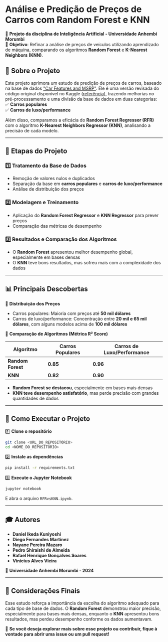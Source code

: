 # **Análise e Predição de Preços de Carros com Random Forest e KNN**  

📌 **Projeto da disciplina de Inteligência Artificial - Universidade Anhembi Morumbi**  
🎯 **Objetivo**: Refinar a análise de preços de veículos utilizando aprendizado de máquina, comparando os algoritmos **Random Forest** e **K-Nearest Neighbors (KNN)**.  

## 🚗 **Sobre o Projeto**  

Este projeto aprimora um estudo de predição de preços de carros, baseado na base de dados ["Car Features and MSRP"](https://www.kaggle.com/datasets/CooperUnion/cardataset). Ele é uma versão revisada do código original disponível no Kaggle ([referência](https://www.kaggle.com/code/waleedfaheem/car-price-analysis-and-prediction-r2-0-95)), trazendo melhorias no pré-processamento e uma divisão da base de dados em duas categorias:  
✅ **Carros populares**  
✅ **Carros de luxo/performance**  

Além disso, comparamos a eficácia do **Random Forest Regressor (RFR)** com o algoritmo **K-Nearest Neighbors Regressor (KNN)**, analisando a precisão de cada modelo.  

---

## 🔎 **Etapas do Projeto**  

### 1️⃣ **Tratamento da Base de Dados**  
- Remoção de valores nulos e duplicados  
- Separação da base em **carros populares** e **carros de luxo/performance**  
- Análise de distribuição dos preços  

### 2️⃣ **Modelagem e Treinamento**  
- Aplicação do **Random Forest Regressor** e **KNN Regressor** para prever preços  
- Comparação das métricas de desempenho  

### 3️⃣ **Resultados e Comparação dos Algoritmos**  
- O **Random Forest** apresentou melhor desempenho global, especialmente em bases densas  
- O **KNN** teve bons resultados, mas sofreu mais com a complexidade dos dados  

---

## 📊 **Principais Descobertas**  

🔹 **Distribuição dos Preços**  
- Carros populares: Maioria com preços até **50 mil dólares**  
- Carros de luxo/performance: Concentração entre **20 mil e 65 mil dólares**, com alguns modelos acima de **100 mil dólares**  

🔹 **Comparação de Algoritmos (Métrica R² Score)**  

| Algoritmo | Carros Populares | Carros de Luxo/Performance |  
|-----------|----------------|---------------------------|  
| **Random Forest** | **0.85** | **0.96** |  
| **KNN** | **0.82** | **0.90** |  

- **Random Forest se destacou**, especialmente em bases mais densas  
- **KNN teve desempenho satisfatório**, mas perde precisão com grandes quantidades de dados  

---

## 📂 **Como Executar o Projeto**  

1️⃣ **Clone o repositório**  
```bash
git clone <URL_DO_REPOSITÓRIO>
cd <NOME_DO_REPOSITÓRIO>
```

2️⃣ **Instale as dependências**  
```bash
pip install -r requirements.txt
```

3️⃣ **Execute o Jupyter Notebook**  
```bash
jupyter notebook
```
E abra o arquivo `RFRvsKNN.ipynb`.  

---

## 🎓 **Autores**  

- **Daniel Ikeda Kuniyoshi**  
- **Diego Fernandes Martinez**  
- **Nayane Pereira Mazaro**  
- **Pedro Shiraishi de Almeida**  
- **Rafael Henrique Gonçalves Soares**  
- **Vinicius Alves Vieira**  

📌 **Universidade Anhembi Morumbi - 2024**  

---

## **📌 Considerações Finais**  

Esse estudo reforça a importância da escolha do algoritmo adequado para cada tipo de base de dados. O **Random Forest** demonstrou maior precisão, especialmente para bases mais densas, enquanto o **KNN** apresentou bons resultados, mas perdeu desempenho conforme os dados aumentavam.  

🚀 **Se você deseja explorar mais sobre esse projeto ou contribuir, fique à vontade para abrir uma issue ou um pull request!**  
